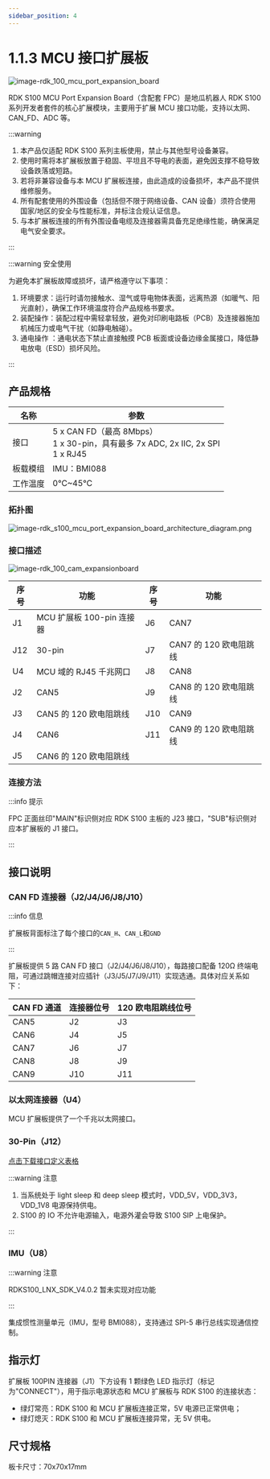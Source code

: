 ```yaml
---
sidebar_position: 4
---
```


# 1.1.3 MCU 接口扩展板

![image-rdk_100_mcu_port_expansion_board](https://rdk-doc.oss-cn-beijing.aliyuncs.com/doc/img/01_Quick_start/image/hardware_interface/image-rdk_100_mcu_port_expansion_board.png)

RDK S100 MCU Port Expansion Board（含配套 FPC）是地瓜机器人 RDK S100 系列开发者套件的核心扩展模块，主要用于扩展 MCU 接口功能，支持以太网、CAN_FD、ADC 等。

:::warning

1. 本产品仅适配 RDK S100 系列主板使用，禁止与其他型号设备兼容。
2. 使用时需将本扩展板放置于稳固、平坦且不导电的表面，避免因支撑不稳导致设备跌落或短路。
3. 若将非兼容设备与本 MCU 扩展板连接，由此造成的设备损坏，本产品不提供维修服务。
4. 所有配套使用的外围设备（包括但不限于网络设备、CAN 设备）须符合使用国家/地区的安全与性能标准，并标注合规认证信息。
5. 与本扩展板连接的所有外围设备电缆及连接器需具备充足绝缘性能，确保满足电气安全要求。

:::

:::warning 安全使用

为避免本扩展板故障或损坏，请严格遵守以下事项：

1. 环境要求 ​：运行时请勿接触水、湿气或导电物体表面，远离热源（如暖气、阳光直射），确保工作环境温度符合产品规格书要求。
2. 装配操作 ​：装配过程中需轻拿轻放，避免对印刷电路板（PCB）及连接器施加机械压力或电气干扰（如静电触碰）。
3. 通电操作 ​：通电状态下禁止直接触摸 PCB 板面或设备边缘金属接口，降低静电放电（ESD）损坏风险。

:::

## 产品规格

| **名称** | **参数**                                                                                 |
| -------- | ---------------------------------------------------------------------------------------- |
| 接口     | 5 x CAN FD（最高 8Mbps） <br />1 x 30-pin，具有最多 7x ADC, 2x IIC, 2x SPI<br />1 x RJ45 |
| 板载模组 | IMU：BMI088                                                                              |
| 工作温度 | 0℃~45℃                                                                                   |

### 拓扑图

![image-rdk_s100_mcu_port_expansion_board_architecture_diagram.png](https://rdk-doc.oss-cn-beijing.aliyuncs.com/doc/img/01_Quick_start/image/hardware_interface/image-rdk_s100_mcu_port_expansion_board_architecture_diagram.png)

### 接口描述

![image-rdk_100_cam_expansionboard](https://rdk-doc.oss-cn-beijing.aliyuncs.com/doc/img/01_Quick_start/image/hardware_interface/image-rdk_100_mcu_port_expansion_board_interface.png)

| **序号** | **功能**                  | 序号 | 功能                   |
| -------- | ------------------------- | ---- | ---------------------- |
| J1       | MCU 扩展板 100-pin 连接器 | J6   | CAN7                   |
| J12      | 30-pin                    | J7   | CAN7 的 120 欧电阻跳线 |
| U4       | MCU 域的 RJ45 千兆网口    | J8   | CAN8                   |
| J2       | CAN5                      | J9   | CAN8 的 120 欧电阻跳线 |
| J3       | CAN5 的 120 欧电阻跳线    | J10  | CAN9                   |
| J4       | CAN6                      | J11  | CAN9 的 120 欧电阻跳线 |
| J5       | CAN6 的 120 欧电阻跳线    |      |                        |

### 连接方法

:::info 提示

FPC 正面丝印"MAIN"标识侧对应 RDK S100 主板的 J23 接口，"SUB"标识侧对应本扩展板的 J1 接口。

:::

## 接口说明

### CAN FD 连接器（J2/J4/J6/J8/J10）

:::info 信息

扩展板背面标注了每个接口的`CAN_H`、`CAN_L`和`GND`

:::

扩展板提供 5 路 CAN FD 接口（J2/J4/J6/J8/J10），每路接口配备 120Ω 终端电阻，可通过跳帽连接对应插针（J3/J5/J7/J9/J11）实现选通。具体对应关系如下：

| CAN FD 通道 | 连接器位号 | 120 欧电阻跳线位号 |
| ----------- | ---------- | ------------------ |
| CAN5        | J2         | J3                 |
| CAN6        | J4         | J5                 |
| CAN7        | J6         | J7                 |
| CAN8        | J8         | J9                 |
| CAN9        | J10        | J11                |

### 以太网连接器（U4）

MCU 扩展板提供了一个千兆以太网接口。

### 30-Pin（J12）

<a href="https://rdk-doc.oss-cn-beijing.aliyuncs.com/doc/asset/rdk_s100/drobotics_rdk_s100_pinlist_v1p0.xlsx" download>点击下载接口定义表格</a>


:::warning 注意

1. 当系统处于 light sleep 和 deep sleep 模式时，VDD_5V，VDD_3V3，VDD_1V8 电源保持供电。
2. S100 的 IO 不允许电源输入，电源外灌会导致 S100 SIP 上电保护。

:::

### IMU（U8）

:::warning 注意

RDKS100_LNX_SDK_V4.0.2 暂未实现对应功能

:::

集成惯性测量单元（IMU，型号 BMI088），支持通过 SPI-5 串行总线实现通信控制。

## 指示灯

扩展板 100PIN 连接器（J1）下方设有 1 颗绿色 LED 指示灯（标记为"CONNECT"），用于指示电源状态和 MCU 扩展板与 RDK S100 的连接状态：

- 绿灯常亮：RDK S100 和 MCU 扩展板连接正常，5V 电源已正常供电；
- 绿灯熄灭：RDK S100 和 MCU 扩展板连接异常，无 5V 供电。

## 尺寸规格

板卡尺寸：70x70x17mm
